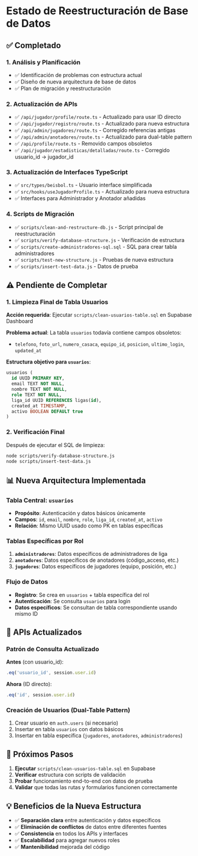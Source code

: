# Estado de Reestructuración de Base de Datos

## ✅ Completado

### 1. **Análisis y Planificación**
- ✅ Identificación de problemas con estructura actual
- ✅ Diseño de nueva arquitectura de base de datos
- ✅ Plan de migración y reestructuración

### 2. **Actualización de APIs**
- ✅ `/api/jugador/profile/route.ts` - Actualizado para usar ID directo
- ✅ `/api/jugador/registro/route.ts` - Actualizado para nueva estructura
- ✅ `/api/admin/jugadores/route.ts` - Corregido referencias antigas
- ✅ `/api/admin/anotadores/route.ts` - Actualizado para dual-table pattern
- ✅ `/api/profile/route.ts` - Removido campos obsoletos
- ✅ `/api/jugador/estadisticas/detalladas/route.ts` - Corregido usuario_id → jugador_id

### 3. **Actualización de Interfaces TypeScript**
- ✅ `src/types/beisbol.ts` - Usuario interface simplificada
- ✅ `src/hooks/useJugadorProfile.ts` - Actualizado para nueva estructura
- ✅ Interfaces para Administrador y Anotador añadidas

### 4. **Scripts de Migración**
- ✅ `scripts/clean-and-restructure-db.js` - Script principal de reestructuración
- ✅ `scripts/verify-database-structure.js` - Verificación de estructura
- ✅ `scripts/create-administradores-sql.sql` - SQL para crear tabla administradores
- ✅ `scripts/test-new-structure.js` - Pruebas de nueva estructura
- ✅ `scripts/insert-test-data.js` - Datos de prueba

## ⚠️ Pendiente de Completar

### 1. **Limpieza Final de Tabla Usuarios**
**Acción requerida**: Ejecutar `scripts/clean-usuarios-table.sql` en Supabase Dashboard

**Problema actual**: La tabla `usuarios` todavía contiene campos obsoletos:
- `telefono`, `foto_url`, `numero_casaca`, `equipo_id`, `posicion`, `ultimo_login`, `updated_at`

**Estructura objetivo para `usuarios`**:
```sql
usuarios (
  id UUID PRIMARY KEY,
  email TEXT NOT NULL,
  nombre TEXT NOT NULL,
  role TEXT NOT NULL,
  liga_id UUID REFERENCES ligas(id),
  created_at TIMESTAMP,
  activo BOOLEAN DEFAULT true
)
```

### 2. **Verificación Final**
Después de ejecutar el SQL de limpieza:
```bash
node scripts/verify-database-structure.js
node scripts/insert-test-data.js
```

## 📊 Nueva Arquitectura Implementada

### **Tabla Central: `usuarios`**
- **Propósito**: Autenticación y datos básicos únicamente
- **Campos**: `id`, `email`, `nombre`, `role`, `liga_id`, `created_at`, `activo`
- **Relación**: Mismo UUID usado como PK en tablas específicas

### **Tablas Específicas por Rol**
1. **`administradores`**: Datos específicos de administradores de liga
2. **`anotadores`**: Datos específicos de anotadores (código_acceso, etc.)
3. **`jugadores`**: Datos específicos de jugadores (equipo, posición, etc.)

### **Flujo de Datos**
- **Registro**: Se crea en `usuarios` + tabla específica del rol
- **Autenticación**: Se consulta `usuarios` para login
- **Datos específicos**: Se consultan de tabla correspondiente usando mismo ID

## 🔧 APIs Actualizados

### **Patrón de Consulta Actualizado**
**Antes** (con usuario_id):
```javascript
.eq('usuario_id', session.user.id)
```

**Ahora** (ID directo):
```javascript
.eq('id', session.user.id)
```

### **Creación de Usuarios (Dual-Table Pattern)**
1. Crear usuario en `auth.users` (si necesario)
2. Insertar en tabla `usuarios` con datos básicos
3. Insertar en tabla específica (`jugadores`, `anotadores`, `administradores`)

## 🎯 Próximos Pasos

1. **Ejecutar** `scripts/clean-usuarios-table.sql` en Supabase
2. **Verificar** estructura con scripts de validación
3. **Probar** funcionamiento end-to-end con datos de prueba
4. **Validar** que todas las rutas y formularios funcionen correctamente

## 💡 Beneficios de la Nueva Estructura

- ✅ **Separación clara** entre autenticación y datos específicos
- ✅ **Eliminación de conflictos** de datos entre diferentes fuentes
- ✅ **Consistencia** en todos los APIs y interfaces
- ✅ **Escalabilidad** para agregar nuevos roles
- ✅ **Mantenibilidad** mejorada del código
